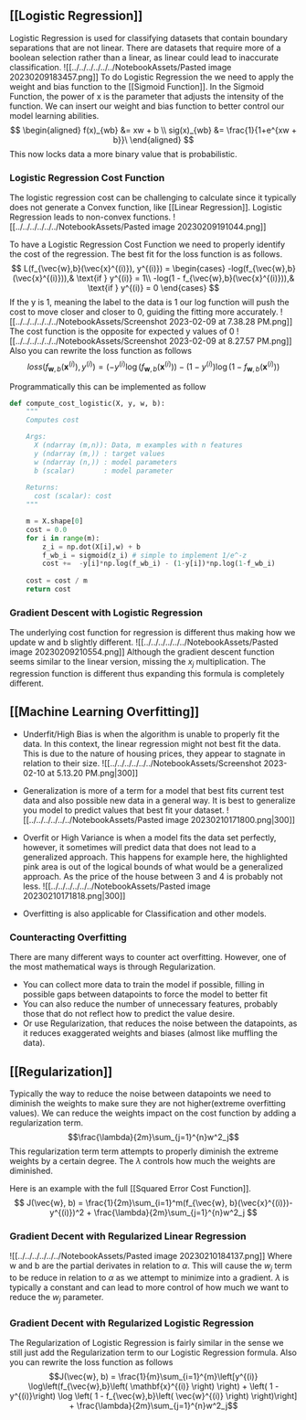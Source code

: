 
## [[Logistic Regression]]
Logistic Regression is used for classifying datasets that contain boundary separations that are not linear. There are datasets that require more of a boolean selection rather than a linear, as linear could lead to inaccurate classification.
![[../../../../../../NotebookAssets/Pasted image 20230209183457.png]]
To do Logistic Regression the we need to apply the weight and bias function to the [[Sigmoid Function]]. In the Sigmoid Function, the power of x is the parameter that adjusts the intensity of the function. We can insert our weight and bias function to better control our model learning abilities.
$$
\begin{aligned}
f(x)_{wb} &= xw + b \\
sig(x)_{wb} &= \frac{1}{1+e^{xw + b}}\
\end{aligned}
$$
This now locks data a more binary value that is probabilistic.

### Logistic Regression Cost Function
The logistic regression cost can be challenging to calculate since it typically does not generate a Convex function, like [[Linear Regression]]. Logistic Regression leads to non-convex functions.
![[../../../../../../NotebookAssets/Pasted image 20230209191044.png]]

To have a Logistic Regression Cost Function we need to properly identify the cost of the regression. The best fit for the loss function is as follows.
$$
L(f_{\vec{w},b}(\vec{x}^{(i)}), y^{(i)}) = \begin{cases}
    -log(f_{\vec{w},b}(\vec{x}^{(i)})),& \text{if } y^{(i)} = 1\\
    -log(1 - f_{\vec{w},b}(\vec{x}^{(i)})),& \text{if } y^{(i)} = 0
\end{cases}
$$
If the y is 1, meaning the label to the data is 1 our log function will push the cost to move closer and closer to 0, guiding the fitting more accurately.
![[../../../../../../NotebookAssets/Screenshot 2023-02-09 at 7.38.28 PM.png]]
The cost function is the opposite for expected y values of 0
![[../../../../../../NotebookAssets/Screenshot 2023-02-09 at 8.27.57 PM.png]]
Also you can rewrite the loss function as follows
$$loss(f_{\mathbf{w},b}(\mathbf{x}^{(i)}), y^{(i)}) = (-y^{(i)} \log\left(f_{\mathbf{w},b}\left( \mathbf{x}^{(i)} \right) \right) - \left( 1 - y^{(i)}\right) \log \left( 1 - f_{\mathbf{w},b}\left( \mathbf{x}^{(i)} \right) \right)$$

Programmatically this can be implemented as follow

```python
def compute_cost_logistic(X, y, w, b):
    """
    Computes cost

    Args:
      X (ndarray (m,n)): Data, m examples with n features
      y (ndarray (m,)) : target values
      w (ndarray (n,)) : model parameters  
      b (scalar)       : model parameter
      
    Returns:
      cost (scalar): cost
    """

    m = X.shape[0]
    cost = 0.0
    for i in range(m):
        z_i = np.dot(X[i],w) + b
        f_wb_i = sigmoid(z_i) # simple to implement 1/e^-z
        cost +=  -y[i]*np.log(f_wb_i) - (1-y[i])*np.log(1-f_wb_i)
             
    cost = cost / m
    return cost

```

### Gradient Descent with Logistic Regression 
The underlying cost function for regression is different thus making how we update w and b slightly different.
![[../../../../../../NotebookAssets/Pasted image 20230209210554.png]]
Although the gradient descent function seems similar to the linear version, missing the $x_j$ multiplication. The regression function is different thus expanding this formula is completely different.

## [[Machine Learning Overfitting]]

* Underfit/High Bias is when the algorithm is unable to properly fit the data. In this context, the linear regression might not best fit the data. This is due to the nature of housing prices, they appear to stagnate in relation to their size. 
![[../../../../../../NotebookAssets/Screenshot 2023-02-10 at 5.13.20 PM.png|300]]
* Generalization is more of a term for a model that best fits current test data and also possible new data in a general way. It is best to generalize you model to predict values that best fit your dataset.
![[../../../../../../NotebookAssets/Pasted image 20230210171800.png|300]]
* Overfit or High Variance is when a model fits the data set perfectly, however, it sometimes will predict data that does not lead to a generalized approach. This happens for example here, the highlighted pink area is out of the logical bounds of what would be a generalized approach. As the price of the house between 3 and 4 is probably not less.
![[../../../../../../NotebookAssets/Pasted image 20230210171818.png|300]]

* Overfitting is also applicable for Classification and other models. 

### Counteracting Overfitting
There are many different ways to counter act overfitting. However, one of the most mathematical ways is through Regularization. 
* You can collect more data to train the model if possible, filling in possible gaps between datapoints to force the model to better fit
* You can also reduce the number of unnecessary features, probably those that do not reflect how to predict the value desire.
* Or use Regularization, that reduces the noise between the datapoints, as it reduces exaggerated weights and biases (almost like muffling the data).

## [[Regularization]]

Typically the way to reduce the noise between datapoints we need to diminish the weights to make sure they are not higher(extreme overfitting values). We can reduce the weights impact on the cost function by adding a regularization term. 
$$\frac{\lambda}{2m}\sum_{j=1}^{n}w^2_j$$ This regularization term term attempts to properly diminish the extreme weights by a certain degree. The $\lambda$ controls how much the weights are diminished.

Here is an example with the full [[Squared Error Cost Function]].
$$
J(\vec{w}, b) = \frac{1}{2m}\sum_{i=1}^m(f_{\vec{w}, b}(\vec{x}^{(i)})-y^{(i)})^2 + \frac{\lambda}{2m}\sum_{j=1}^{n}w^2_j
$$

### Gradient Decent with Regularized Linear Regression
![[../../../../../../NotebookAssets/Pasted image 20230210184137.png]]
Where w and b are the partial derivates in relation to $\alpha$.
This will cause the $w_j$ term to be reduce in relation to $\alpha$ as we attempt to minimize into a gradient. $\lambda$ is typically a constant and can lead to more control of how much we want to reduce the $w_j$ parameter.

### Gradient Decent with Regularized Logistic Regression
The Regularization of Logistic Regression is fairly similar in the sense we still just add the Regularization term to our Logistic Regression formula.
Also you can rewrite the loss function as follows
$$J(\vec{w}, b) = \frac{1}{m}\sum_{i=1}^{m}\left[y^{(i)} \log\left(f_{\vec{w},b}\left( \mathbf{x}^{(i)} \right) \right) + \left( 1 - y^{(i)}\right) \log \left( 1 - f_{\vec{w},b}\left( \vec{w}^{(i)} \right) \right)\right] + \frac{\lambda}{2m}\sum_{j=1}^{n}w^2_j$$
